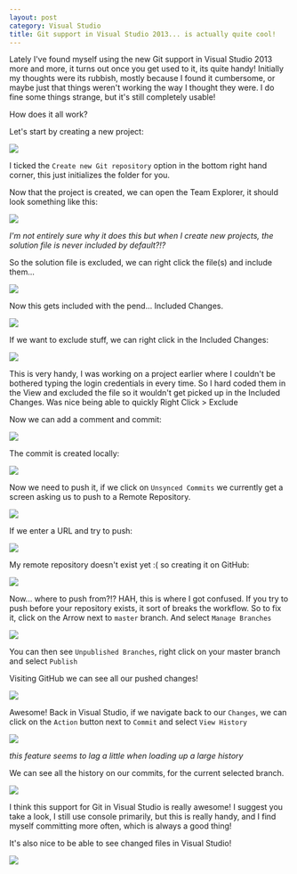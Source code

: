 ```yaml
---
layout: post
category: Visual Studio
title: Git support in Visual Studio 2013... is actually quite cool!
---
```


Lately I've found myself using the new Git support in Visual Studio 2013 more and more, it turns out once you get used to it, its quite handy! Initially my thoughts were its rubbish, mostly because I found it cumbersome, or maybe just that things weren't working the way I thought they were. I do fine some things strange, but it's still completely usable!

How does it all work?

Let's start by creating a new project:

![][0]

I ticked the `Create new Git repository` option in the bottom right hand corner, this just initializes the folder for you. 

Now that the project is created, we can open the Team Explorer, it should look something like this:

![][1]

*I'm not entirely sure why it does this but when I create new projects, the solution file is never included by default?!?*

So the solution file is excluded, we can right click the file(s) and include them...

![][2]

Now this gets included with the pend... Included Changes. 

![][3]

If we want to exclude stuff, we can right click in the Included Changes:

![][4]

This is very handy, I was working on a project earlier where I couldn't be bothered typing the login credentials in every time. So I hard coded them in the View and excluded the file so it wouldn't get picked up in the Included Changes. Was nice being able to quickly Right Click > Exclude

Now we can add a comment and commit:

![][5]

The commit is created locally:

![][6]

Now we need to push it, if we click on `Unsynced Commits` we currently get a screen asking us to push to a Remote Repository.

![][7]

If we enter a URL and try to push:

![][10]

My remote repository doesn't exist yet :( so creating it on GitHub:

![][11]

Now... where to push from?!? HAH, this is where I got confused. If you try to push before your repository exists, it sort of breaks the workflow. So to fix it, click on the Arrow next to `master` branch. And select `Manage Branches`

![][12]

You can then see `Unpublished Branches`, right click on your master branch and select `Publish`

Visiting GitHub we can see all our pushed changes!

![][13]

Awesome! Back in Visual Studio, if we navigate back to our `Changes`, we can click on the `Action` button next to `Commit` and select `View History`

![][8]

*this feature seems to lag a little when loading up a large history*

We can see all the history on our commits, for the current selected branch.

![][9]

I think this support for Git in Visual Studio is really awesome! I suggest you take a look, I still use console primarily, but this is really handy, and I find myself committing more often, which is always a good thing!

It's also nice to be able to see changed files in Visual Studio!

![][14]



[0]: /images/git-support-01.png
[1]: /images/git-support-02.png
[2]: /images/git-support-03.png
[3]: /images/git-support-04.png
[4]: /images/git-support-05.png
[5]: /images/git-support-06.png
[6]: /images/git-support-07.png
[7]: /images/git-support-08.png
[8]: /images/git-support-09.png
[9]: /images/git-support-10.png
[10]: /images/git-support-11.png
[11]: /images/git-support-12.png
[12]: /images/git-support-13.png
[13]: /images/git-support-14.png
[14]: /images/git-support-15.png
